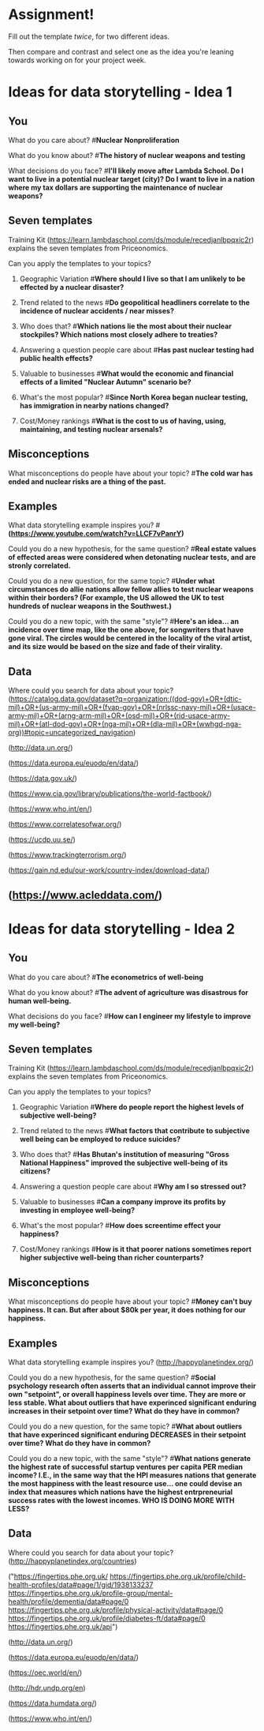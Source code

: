# Assignment!

Fill out the template *twice*, for two different ideas.

Then compare and contrast and select one as the idea you're leaning towards
working on for your project week.


# Ideas for data storytelling - Idea 1

## You

What do you care about?
#**Nuclear Nonproliferation**

What do you know about?
#**The history of nuclear weapons and testing**

What decisions do you face?
#**I'll likely move after Lambda School. Do I want to live in a potential nuclear target (city)? Do I want to live in a nation where my tax dollars are supporting the maintenance of nuclear weapons?**

## Seven templates

Training Kit (https://learn.lambdaschool.com/ds/module/recedjanlbpqxic2r) explains the seven templates from Priceonomics.

Can you apply the templates to your topics? 

1. Geographic Variation
#**Where should I live so that I am unlikely to be effected by a nuclear disaster?**

2. Trend related to the news
#**Do geopolitical headliners correlate to the incidence of nuclear accidents / near misses?**

3. Who does that?
#**Which nations lie the most about their nuclear stockpiles? Which nations most closely adhere to treaties?**

4. Answering a question people care about
#**Has past nuclear testing had public health effects?**

5. Valuable to businesses
#**What would the economic and financial effects of a limited "Nuclear Autumn" scenario be?**

6. What's the most popular?
#**Since North Korea began nuclear testing, has immigration in nearby nations changed?**

7. Cost/Money rankings
#**What is the cost to us of having, using, maintaining, and testing nuclear arsenals?**

## Misconceptions

What misconceptions do people have about your topic?
#**The cold war has ended and nuclear risks are a thing of the past.**

## Examples

What data storytelling example inspires you?
#**(https://www.youtube.com/watch?v=LLCF7vPanrY)**

Could you do a new hypothesis, for the same question?
#**Real estate values of effected areas were considered when detonating nuclear tests, and are stronly correlated.**

Could you do a new question, for the same topic?
#**Under what circumstances do allie nations allow fellow allies to test nuclear weapons within their borders? (For example, the US allowed the UK to test hundreds of nuclear weapons in the Southwest.)**

Could you do a new topic, with the same "style"?
#**Here's an idea... an incidence over time map, like the one above, for songwriters that have gone viral. The circles would be centered in the locality of the viral artist, and its size would be based on the size and fade of their virality.**

## Data

Where could you search for data about your topic?
(https://catalog.data.gov/dataset?q=organization:((dod-gov)+OR+(dtic-mil)+OR+(us-army-mil)+OR+(fvap-gov)+OR+(nrlssc-navy-mil)+OR+(usace-army-mil)+OR+(arng-arm-mil)+OR+(osd-mil)+OR+(rid-usace-army-mil)+OR+(atl-dod-gov)+OR+(nga-mil)+OR+(dla-mil)+OR+(wwhgd-nga-org))#topic=uncategorized_navigation)

(http://data.un.org/)

(https://data.europa.eu/euodp/en/data/)

(https://data.gov.uk/)

(https://www.cia.gov/library/publications/the-world-factbook/)

(https://www.who.int/en/)

(https://www.correlatesofwar.org/)

(https://ucdp.uu.se/)

(https://www.trackingterrorism.org/)

(https://gain.nd.edu/our-work/country-index/download-data/)

(https://www.acleddata.com/)
---

# Ideas for data storytelling - Idea 2

## You

What do you care about?
#**The econometrics of well-being**

What do you know about?
#**The advent of agriculture was disastrous for human well-being.**

What decisions do you face?
#**How can I engineer my lifestyle to improve my well-being?**

## Seven templates

Training Kit (https://learn.lambdaschool.com/ds/module/recedjanlbpqxic2r) explains the seven templates from Priceonomics.

Can you apply the templates to your topics? 

1. Geographic Variation
#**Where do people report the highest levels of subjective well-being?**

2. Trend related to the news
#**What factors that contribute to subjective well being can be employed to reduce suicides?**

3. Who does that?
#**Has Bhutan's institution of measuring "Gross National Happiness" improved the subjective well-being of its citizens?**

4. Answering a question people care about
#**Why am I so stressed out?**

5. Valuable to businesses
#**Can a company improve its profits by investing in employee well-being?**

6. What's the most popular?
#**How does screentime effect your happiness?**

7. Cost/Money rankings
#**How is it that poorer nations sometimes report higher subjective well-being than richer counterparts?**

## Misconceptions

What misconceptions do people have about your topic?
#**Money can't buy happiness. It can. But after about $80k per year, it does nothing for our happiness.**

## Examples

What data storytelling example inspires you?
(http://happyplanetindex.org/)

Could you do a new hypothesis, for the same question?
#**Social psychology research often asserts that an individual cannot improve their own "setpoint", or overall happiness levels over time. They are more or less stable. What about outliers that have experinced significant enduring increases in their setpoint over time? What do they have in common?**

Could you do a new question, for the same topic?
#**What about outliers that have experinced significant enduring DECREASES in their setpoint over time? What do they have in common?**

Could you do a new topic, with the same "style"?
#**What nations generate the highest rate of successful startup ventures per capita PER median income? I.E., in the same way that the HPI measures nations that generate the most happiness with the least resource use... one could devise an index that measures which nations have the highest entrpreneurial success rates with the lowest incomes. WHO IS DOING MORE WITH LESS?**

## Data

Where could you search for data about your topic?
(http://happyplanetindex.org/countries)

("https://fingertips.phe.org.uk/
https://fingertips.phe.org.uk/profile/child-health-profiles/data#page/1/gid/1938133237
https://fingertips.phe.org.uk/profile-group/mental-health/profile/dementia/data#page/0
https://fingertips.phe.org.uk/profile/physical-activity/data#page/0
https://fingertips.phe.org.uk/profile/diabetes-ft/data#page/0
https://fingertips.phe.org.uk/api")

(http://data.un.org/)

(https://data.europa.eu/euodp/en/data/)

(https://oec.world/en/)

(http://hdr.undp.org/en)

(https://data.humdata.org/)

(https://www.who.int/en/)
